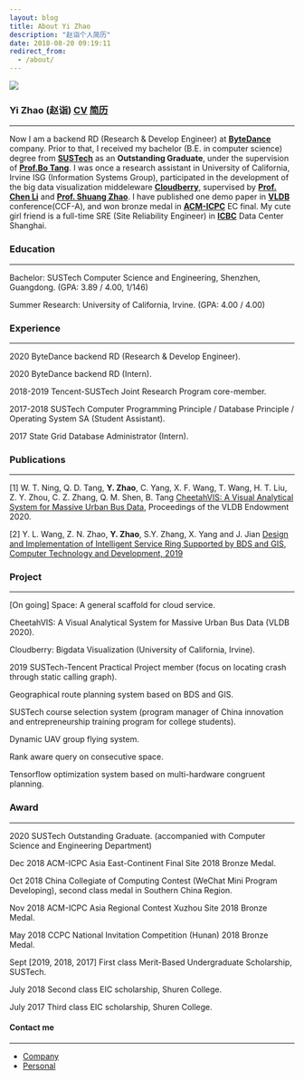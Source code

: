```yaml
---
layout: blog
title: About Yi Zhao
description: "赵诣个人简历"
date: 2018-08-20 09:19:11
redirect_from:
  - /about/
---
```


![](https://i.loli.net/2021/03/08/oLbhD1kiJ4lPMRj.png)

### Yi Zhao (赵诣) [**<u>CV</u>**](https://github.com/yizhao1998/yizhao1998.github.io/raw/master/Yi%20Zhao%20CV.pdf) [**<u>简历</u>**](https://github.com/yizhao1998/yizhao1998.github.io/raw/master/%E8%B5%B5%E8%AF%A3%E4%B8%AD%E6%96%87%E7%AE%80%E5%8E%86.pdf)

---

Now I am a backend RD (Research & Develop Engineer) at **[ByteDance](https://bytedance.com/)** company. Prior to that, I received my bachelor (B.E. in computer science) degree from **[SUSTech](http://sustech.edu.cn/)** as an **Outstanding Graduate**, under the supervision of **[Prof.Bo Tang](https://acm.sustech.edu.cn/btang)**. I was once a research assistant in University of California, Irvine ISG (Information Systems Group), participated in the development of the big data visualization middeleware **[Cloudberry](http://cloudberry.ics.uci.edu/)**, supervised by **[Prof. Chen Li](https://chenli.ics.uci.edu)** and **[Prof. Shuang Zhao](https://shuangz.com)**. I have published one demo paper in **[VLDB](http://www.vldb.org/)** conference(CCF-A), and won bronze medal in **[ACM-ICPC](https://icpc.global/)** EC final. My cute girl friend is a full-time SRE (Site Reliability Engineer) in **[ICBC](http://www.icbc.com.cn/icbc/)** Data Center Shanghai.



### Education

---

Bachelor: SUSTech Computer Science and Engineering, Shenzhen, Guangdong. (GPA: 3.89 / 4.00, 1/146)

Summer Research: University of California, Irvine. (GPA: 4.00 / 4.00)



### Experience

---

2020 ByteDance backend RD (Research & Develop Engineer). 

2020 ByteDance backend RD (Intern).

2018-2019 Tencent-SUSTech Joint Research Program core-member.

2017-2018 SUSTech Computer Programming Principle / Database Principle / Operating System SA (Student Assistant).

2017 State Grid Database Administrator (Intern).



### Publications

---

[1] W. T. Ning, Q. D. Tang, **Y. Zhao**, C. Yang, X. F. Wang, T. Wang, H. T. Liu, Z. Y. Zhou, C. Z. Zhang, Q. M. Shen, B. Tang [CheetahVIS: A Visual Analytical System for Massive Urban Bus Data](http://www.vldb.org/pvldb/vol13/p2805-ning.pdf), Proceedings of the VLDB Endowment 2020.

[2] Y. L. Wang, Z. N. Zhao, **Y. Zhao**, S.Y. Zhang, X. Yang and J. Jian
[Design and Implementation of Intelligent Service Ring Supported by BDS and GIS, Computer Technology and Development, 2019](http://www.xactad.org//oa/darticle.aspx?type=view&id=202001036) 



### Project

---

[On going] Space: A general scaffold for cloud service. 

CheetahVIS: A Visual Analytical System for Massive Urban Bus Data (VLDB 2020).

Cloudberry: Bigdata Visualization (University of California, Irvine).

2019 SUSTech-Tencent Practical Project member (focus on locating crash through static calling graph).

Geographical route planning system based on BDS and GIS.

SUSTech course selection system (program manager of China innovation and entrepreneurship training program for college students).

Dynamic UAV group flying system.

Rank aware query on consecutive space.

Tensorflow optimization system based on multi-hardware congruent planning.



### Award

---

2020 SUSTech Outstanding Graduate. (accompanied with Computer Science and Engineering Department)

Dec 2018 ACM-ICPC Asia East-Continent Final Site 2018 Bronze Medal.

Oct 2018 China Collegiate of Computing Contest (WeChat Mini Program Developing), second class medal in Southern China Region.

Nov 2018 ACM-ICPC Asia Regional Contest Xuzhou Site 2018 Bronze Medal.

May 2018 CCPC National Invitation Competition (Hunan) 2018 Bronze Medal.

Sept [2019, 2018, 2017] First class Merit-Based Undergraduate Scholarship, SUSTech.

July 2018 Second class EIC scholarship, Shuren College.

July 2017 Third class EIC scholarship, Shuren College.



#### Contact me

------
- [Company](mailto:zhaoyi.joey@bytedance.com)
- [Personal](mailto:joy11612917@gmail.com)

